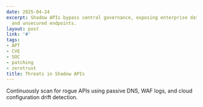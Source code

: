 ```yaml
---
date: 2025-04-24
excerpt: Shadow APIs bypass central governance, exposing enterprise data through undocumented
  and unsecured endpoints.
layout: post
link: '#'
tags:
- APT
- CVE
- SOC
- patching
- zerotrust
title: Threats in Shadow APIs
---
```

Continuously scan for rogue APIs using passive DNS, WAF logs, and cloud configuration drift detection.
